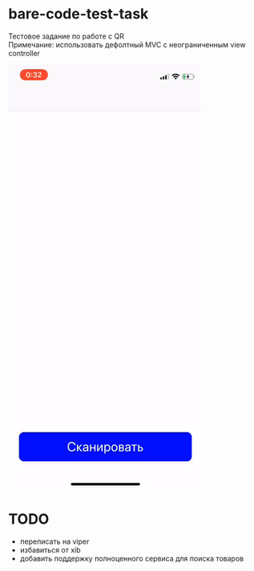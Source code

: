 # bare-code-test-task

Тестовое задание по работе с QR  
Примечание: использовать дефолтный MVC с неограниченным view controller 

![](bare-code.gif)

# TODO

- переписать на viper 
- избавиться от xib
- добавить поддержку полноценного сервиса для поиска товаров
